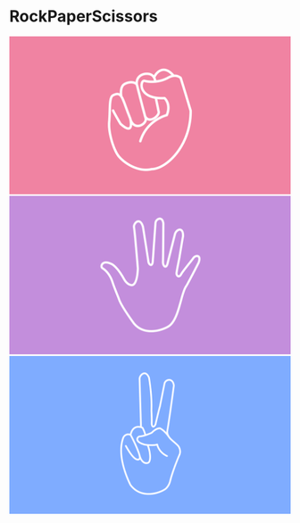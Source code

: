 # RockPaperScissors
![img alt](https://github.com/AneenaJ28/RockPaperScissors/blob/b1537d2911ee0c7a434208b9c442a9b9b8f1df58/rock.png)
![img alt](https://github.com/AneenaJ28/RockPaperScissors/blob/e7dc6e61d231d141ea75c8ccb909bedf2f5cda19/paper.png)
![img alt](https://github.com/AneenaJ28/RockPaperScissors/blob/fb01ca47ae6bf0d3bab39278831b20634d87a645/scissors.png)
